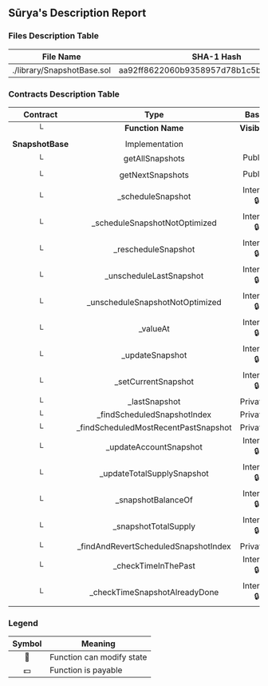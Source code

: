 ## Sūrya's Description Report

### Files Description Table


|  File Name  |  SHA-1 Hash  |
|-------------|--------------|
| ./library/SnapshotBase.sol | aa92ff8622060b9358957d78b1c5b240abf89247 |


### Contracts Description Table


|  Contract  |         Type        |       Bases      |                  |                 |
|:----------:|:-------------------:|:----------------:|:----------------:|:---------------:|
|     └      |  **Function Name**  |  **Visibility**  |  **Mutability**  |  **Modifiers**  |
||||||
| **SnapshotBase** | Implementation |  |||
| └ | getAllSnapshots | Public ❗️ |   |NO❗️ |
| └ | getNextSnapshots | Public ❗️ |   |NO❗️ |
| └ | _scheduleSnapshot | Internal 🔒 | 🛑  | |
| └ | _scheduleSnapshotNotOptimized | Internal 🔒 | 🛑  | |
| └ | _rescheduleSnapshot | Internal 🔒 | 🛑  | |
| └ | _unscheduleLastSnapshot | Internal 🔒 | 🛑  | |
| └ | _unscheduleSnapshotNotOptimized | Internal 🔒 | 🛑  | |
| └ | _valueAt | Internal 🔒 |   | |
| └ | _updateSnapshot | Internal 🔒 | 🛑  | |
| └ | _setCurrentSnapshot | Internal 🔒 | 🛑  | |
| └ | _lastSnapshot | Private 🔐 |   | |
| └ | _findScheduledSnapshotIndex | Private 🔐 |   | |
| └ | _findScheduledMostRecentPastSnapshot | Private 🔐 |   | |
| └ | _updateAccountSnapshot | Internal 🔒 | 🛑  | |
| └ | _updateTotalSupplySnapshot | Internal 🔒 | 🛑  | |
| └ | _snapshotBalanceOf | Internal 🔒 |   | |
| └ | _snapshotTotalSupply | Internal 🔒 |   | |
| └ | _findAndRevertScheduledSnapshotIndex | Private 🔐 |   | |
| └ | _checkTimeInThePast | Internal 🔒 |   | |
| └ | _checkTimeSnapshotAlreadyDone | Internal 🔒 |   | |


### Legend

|  Symbol  |  Meaning  |
|:--------:|-----------|
|    🛑    | Function can modify state |
|    💵    | Function is payable |
